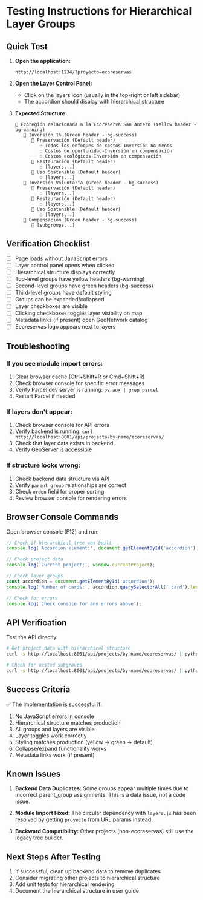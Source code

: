 # Testing Instructions for Hierarchical Layer Groups

## Quick Test

1. **Open the application:**
   ```
   http://localhost:1234/?proyecto=ecoreservas
   ```

2. **Open the Layer Control Panel:**
   - Click on the layers icon (usually in the top-right or left sidebar)
   - The accordion should display with hierarchical structure

3. **Expected Structure:**

   ```
   📁 Ecoregión relacionada a la Ecoreserva San Antero (Yellow header - bg-warning)
      📁 Inversión 1% (Green header - bg-success)
         📁 Preservación (Default header)
            ☐ Todos los enfoques de costos-Inversión no menos
            ☐ Costos de oportunidad-Inversión en compensación
            ☐ Costos ecológicos-Inversión en compensación
         📁 Restauración (Default header)
            ☐ [layers...]
         📁 Uso Sostenible (Default header)
            ☐ [layers...]
      📁 Inversión Voluntaria (Green header - bg-success)
         📁 Preservación (Default header)
            ☐ [layers...]
         📁 Restauración (Default header)
            ☐ [layers...]
         📁 Uso Sostenible (Default header)
            ☐ [layers...]
      📁 Compensación (Green header - bg-success)
         📁 [subgroups...]
   ```

## Verification Checklist

- [ ] Page loads without JavaScript errors
- [ ] Layer control panel opens when clicked
- [ ] Hierarchical structure displays correctly
- [ ] Top-level groups have yellow headers (bg-warning)
- [ ] Second-level groups have green headers (bg-success)
- [ ] Third-level groups have default styling
- [ ] Groups can be expanded/collapsed
- [ ] Layer checkboxes are visible
- [ ] Clicking checkboxes toggles layer visibility on map
- [ ] Metadata links (if present) open GeoNetwork catalog
- [ ] Ecoreservas logo appears next to layers

## Troubleshooting

### If you see module import errors:
1. Clear browser cache (Ctrl+Shift+R or Cmd+Shift+R)
2. Check browser console for specific error messages
3. Verify Parcel dev server is running: `ps aux | grep parcel`
4. Restart Parcel if needed

### If layers don't appear:
1. Check browser console for API errors
2. Verify backend is running: `curl http://localhost:8001/api/projects/by-name/ecoreservas/`
3. Check that layer data exists in backend
4. Verify GeoServer is accessible

### If structure looks wrong:
1. Check backend data structure via API
2. Verify `parent_group` relationships are correct
3. Check `orden` field for proper sorting
4. Review browser console for rendering errors

## Browser Console Commands

Open browser console (F12) and run:

```javascript
// Check if hierarchical tree was built
console.log('Accordion element:', document.getElementById('accordion'));

// Check project data
console.log('Current project:', window.currentProject);

// Check layer groups
const accordion = document.getElementById('accordion');
console.log('Number of cards:', accordion.querySelectorAll('.card').length);

// Check for errors
console.log('Check console for any errors above');
```

## API Verification

Test the API directly:

```bash
# Get project data with hierarchical structure
curl -s http://localhost:8001/api/projects/by-name/ecoreservas/ | python3 -m json.tool | less

# Check for nested subgroups
curl -s http://localhost:8001/api/projects/by-name/ecoreservas/ | python3 -m json.tool | grep -A 5 "subgroups"
```

## Success Criteria

✅ The implementation is successful if:
1. No JavaScript errors in console
2. Hierarchical structure matches production
3. All groups and layers are visible
4. Layer toggles work correctly
5. Styling matches production (yellow → green → default)
6. Collapse/expand functionality works
7. Metadata links work (if present)

## Known Issues

1. **Backend Data Duplicates:** Some groups appear multiple times due to incorrect parent_group assignments. This is a data issue, not a code issue.

2. **Module Import Fixed:** The circular dependency with `layers.js` has been resolved by getting `proyecto` from URL params instead.

3. **Backward Compatibility:** Other projects (non-ecoreservas) still use the legacy tree builder.

## Next Steps After Testing

1. If successful, clean up backend data to remove duplicates
2. Consider migrating other projects to hierarchical structure
3. Add unit tests for hierarchical rendering
4. Document the hierarchical structure in user guide
